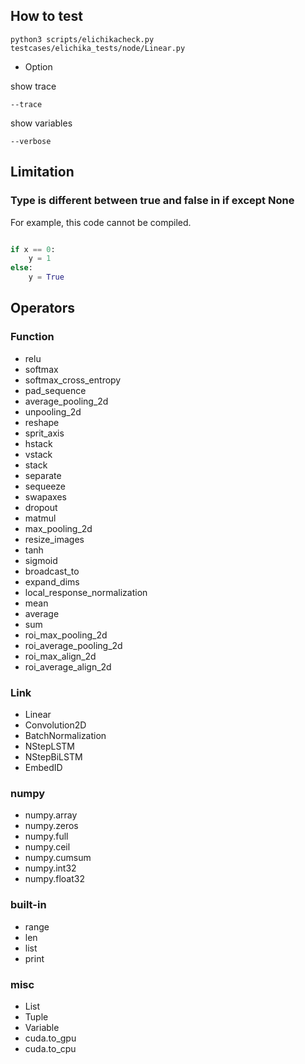 ## How to test

```
python3 scripts/elichikacheck.py testcases/elichika_tests/node/Linear.py
```

- Option

show trace

```
--trace
```

show variables

```
--verbose
```

## Limitation

### Type is different between true and false in if except None

For example, this code cannot be compiled.

```python

if x == 0:
    y = 1
else:
    y = True    

```

## Operators

### Function

- relu
- softmax
- softmax_cross_entropy
- pad_sequence
- average_pooling_2d
- unpooling_2d
- reshape
- sprit_axis
- hstack
- vstack
- stack
- separate
- sequeeze
- swapaxes
- dropout
- matmul
- max_pooling_2d
- resize_images
- tanh
- sigmoid
- broadcast_to
- expand_dims
- local_response_normalization
- mean
- average
- sum
- roi_max_pooling_2d
- roi_average_pooling_2d
- roi_max_align_2d
- roi_average_align_2d

### Link

- Linear
- Convolution2D
- BatchNormalization
- NStepLSTM
- NStepBiLSTM
- EmbedID

### numpy

- numpy.array
- numpy.zeros
- numpy.full
- numpy.ceil
- numpy.cumsum
- numpy.int32
- numpy.float32

### built-in

- range
- len
- list
- print

### misc

- List
- Tuple
- Variable
- cuda.to_gpu
- cuda.to_cpu